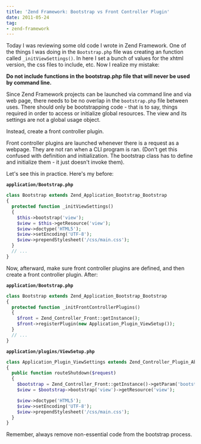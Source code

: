 ```yaml
---
title: 'Zend Framework: Bootstrap vs Front Controller Plugin'
date: 2011-05-24
tag:
- zend-framework
---
```

Today I was reviewing some old code I wrote in Zend Framework.  One of the things I was doing in the `Bootstrap.php` file was creating an function called `_initViewSettings()`.  In here I set a bunch of values for the xhtml version, the css files to include, etc.  Now I realize my mistake:

<!--more-->

**Do not include functions in the bootstrap.php file that will never be used by command line.**

Since Zend Framework projects can be launched via command line and via web page, there needs to be no overlap in the `bootstrap.php` file between uses.  There should only be bootstrapping code - that is to say, things required in order to access or initialize global resources.  The view and its settings are not a global usage object. 

Instead, create a front controller plugin.

Front controller plugins are launched whenever there is a request as a webpage.  They are not ran when a CLI program is ran.  (Don't get this confused with definition and initialization.  The bootstrap class has to define and initialize them - it just doesn't invoke them).  

Let's see this in practice.  Here's my before:

**`application/Bootstrap.php`**
```php
class Bootstrap extends Zend_Application_Bootstrap_Bootstrap
{
  protected function _initViewSettings()
  {
    $this->bootstrap('view');
    $view = $this->getResource('view');
    $view->doctype('HTML5');
    $view->setEncoding('UTF-8');
    $view->prependStylesheet('/css/main.css');
  }
  // ...
}
```

Now, afterward, make sure front controller plugins are defined, and then create a front controller plugin.  After:

**`application/Bootstrap.php`**
```php
class Bootstrap extends Zend_Application_Bootstrap_Bootstrap
{
  protected function _initFrontControllerPlugins()
  {
    $front = Zend_Controller_Front::getInstance();
    $front->registerPlugin(new Application_Plugin_ViewSetup());
  }
  // ...
}
```

**`application/plugins/ViewSetup.php`**

```php
class Application_Plugin_ViewSettings extends Zend_Controller_Plugin_Abstract
{
  public function routeShutdown($request)
  {
    $bootstrap = Zend_Controller_Front::getInstance()->getParam('bootstrap');
    $view = $bootstrap->bootstrap('view')->getResource('view');

    $view->doctype('HTML5');
    $view->setEncoding('UTF-8');
    $view->prependStylesheet('/css/main.css');
  }
}
```

Remember, always remove non-essential code from the bootstrap process.
